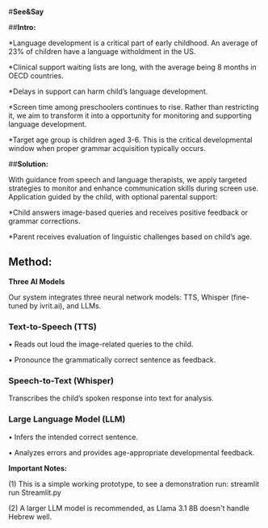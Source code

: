 #__See&Say__

##__Intro:__

*Language development is a critical part of early childhood.  An average of 23% of children have a language witholdment in the US.

*Clinical support waiting lists are long, with the average being 8 months in OECD countries.

*Delays in support can harm child’s language development.

*Screen time among preschoolers continues to rise. Rather than restricting it, we aim to transform it into a opportunity for monitoring and supporting language development.

*Target age group is children aged 3-6. This is the critical developmental window when proper grammar acquisition typically occurs.


##__Solution:__

With guidance from speech and language therapists, we apply targeted strategies to monitor and enhance communication skills during screen use.
Application guided by the child, with optional parental support:

*Child answers image-based queries and receives positive feedback or grammar corrections.

*Parent receives evaluation of linguistic challenges based on child’s age.

## __Method:__

__Three AI Models__

Our system integrates three neural network models: TTS, Whisper (fine-tuned by ivrit.ai), and  LLMs.

### Text-to-Speech (TTS)

 • Reads out loud the image-related queries to the child.

 • Pronounce the grammatically correct sentence as feedback.

### Speech-to-Text (Whisper)

 Transcribes the child’s spoken response into text for analysis.

### Large Language Model (LLM)

 • Infers the intended correct sentence.

 • Analyzes errors and provides age-appropriate developmental feedback.



__Important Notes:__

(1) This is a simple working prototype, to see a demonstration run:
streamlit run Streamlit.py

(2) A larger LLM model is recommended, as Llama 3.1 8B doesn't handle Hebrew well.
